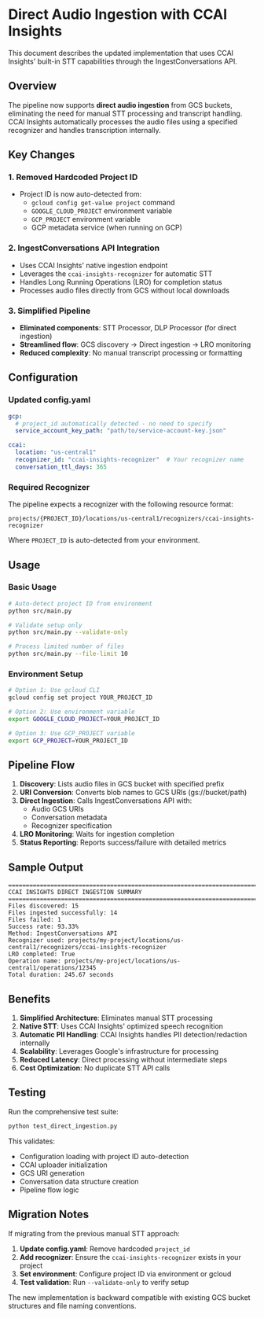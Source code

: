 # Direct Audio Ingestion with CCAI Insights

This document describes the updated implementation that uses CCAI Insights' built-in STT capabilities through the IngestConversations API.

## Overview

The pipeline now supports **direct audio ingestion** from GCS buckets, eliminating the need for manual STT processing and transcript handling. CCAI Insights automatically processes the audio files using a specified recognizer and handles transcription internally.

## Key Changes

### 1. Removed Hardcoded Project ID
- Project ID is now auto-detected from:
  - `gcloud config get-value project` command
  - `GOOGLE_CLOUD_PROJECT` environment variable
  - `GCP_PROJECT` environment variable
  - GCP metadata service (when running on GCP)

### 2. IngestConversations API Integration
- Uses CCAI Insights' native ingestion endpoint
- Leverages the `ccai-insights-recognizer` for automatic STT
- Handles Long Running Operations (LRO) for completion status
- Processes audio files directly from GCS without local downloads

### 3. Simplified Pipeline
- **Eliminated components**: STT Processor, DLP Processor (for direct ingestion)
- **Streamlined flow**: GCS discovery → Direct ingestion → LRO monitoring
- **Reduced complexity**: No manual transcript processing or formatting

## Configuration

### Updated config.yaml

```yaml
gcp:
  # project_id automatically detected - no need to specify
  service_account_key_path: "path/to/service-account-key.json"

ccai:
  location: "us-central1"
  recognizer_id: "ccai-insights-recognizer"  # Your recognizer name
  conversation_ttl_days: 365
```

### Required Recognizer

The pipeline expects a recognizer with the following resource format:
```
projects/{PROJECT_ID}/locations/us-central1/recognizers/ccai-insights-recognizer
```

Where `PROJECT_ID` is auto-detected from your environment.

## Usage

### Basic Usage
```bash
# Auto-detect project ID from environment
python src/main.py

# Validate setup only
python src/main.py --validate-only

# Process limited number of files
python src/main.py --file-limit 10
```

### Environment Setup
```bash
# Option 1: Use gcloud CLI
gcloud config set project YOUR_PROJECT_ID

# Option 2: Use environment variable
export GOOGLE_CLOUD_PROJECT=YOUR_PROJECT_ID

# Option 3: Use GCP_PROJECT variable
export GCP_PROJECT=YOUR_PROJECT_ID
```

## Pipeline Flow

1. **Discovery**: Lists audio files in GCS bucket with specified prefix
2. **URI Conversion**: Converts blob names to GCS URIs (gs://bucket/path)
3. **Direct Ingestion**: Calls IngestConversations API with:
   - Audio GCS URIs
   - Conversation metadata
   - Recognizer specification
4. **LRO Monitoring**: Waits for ingestion completion
5. **Status Reporting**: Reports success/failure with detailed metrics

## Sample Output

```
================================================================================
CCAI INSIGHTS DIRECT INGESTION SUMMARY
================================================================================
Files discovered: 15
Files ingested successfully: 14
Files failed: 1
Success rate: 93.33%
Method: IngestConversations API
Recognizer used: projects/my-project/locations/us-central1/recognizers/ccai-insights-recognizer
LRO completed: True
Operation name: projects/my-project/locations/us-central1/operations/12345
Total duration: 245.67 seconds
```

## Benefits

1. **Simplified Architecture**: Eliminates manual STT processing
2. **Native STT**: Uses CCAI Insights' optimized speech recognition
3. **Automatic PII Handling**: CCAI Insights handles PII detection/redaction internally
4. **Scalability**: Leverages Google's infrastructure for processing
5. **Reduced Latency**: Direct processing without intermediate steps
6. **Cost Optimization**: No duplicate STT API calls

## Testing

Run the comprehensive test suite:
```bash
python test_direct_ingestion.py
```

This validates:
- Configuration loading with project ID auto-detection
- CCAI uploader initialization
- GCS URI generation
- Conversation data structure creation
- Pipeline flow logic

## Migration Notes

If migrating from the previous manual STT approach:

1. **Update config.yaml**: Remove hardcoded `project_id`
2. **Add recognizer**: Ensure the `ccai-insights-recognizer` exists in your project
3. **Set environment**: Configure project ID via environment or gcloud
4. **Test validation**: Run `--validate-only` to verify setup

The new implementation is backward compatible with existing GCS bucket structures and file naming conventions.